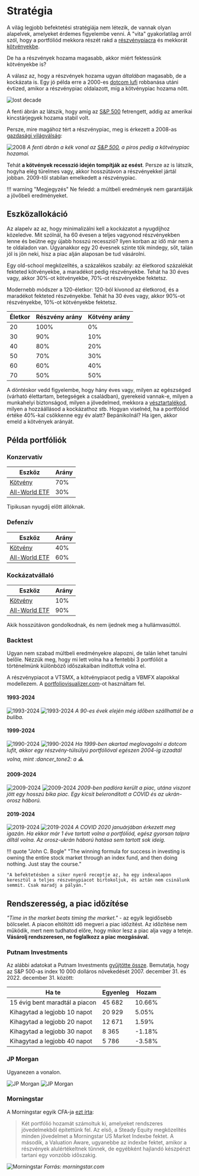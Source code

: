 # Stratégia

A világ legjobb befektetési stratégiája nem létezik, de vannak olyan alapelvek, amelyeket érdemes figyelembe venni. A "vita" gyakorlatilag arról szól, hogy a portfóliód mekkora részét rakd a [részvénypiacra](reszveny.md) és mekkorát [kötvényekbe](kotveny.md).

De ha a részvények hozama magasabb, akkor miért fektessünk kötvényekbe is?

A válasz az, hogy a részvények hozama ugyan *általában* magasabb, de a kockázata is. Egy jó példa erre a 2000-es [dotcom lufi](https://hu.wikipedia.org/wiki/Dotkomlufi) robbanása utáni évtized, amikor a részvénypiac oldalazott, míg a kötvénypiac hozama nőtt.

![lost decade](./assets/lost_decade.png)

A fenti ábrán az látszik, hogy amíg az [S&P 500](reszveny.md#indexek) fetrengett, addig az amerikai kincstárjegyek hozama stabil volt.

Persze, mire magához tért a részvénypiac, meg is érkezett a 2008-as [gazdasági világválság](https://hu.wikipedia.org/wiki/A_2008-ban_kirobbant_gazdas%C3%A1gi_vil%C3%A1gv%C3%A1ls%C3%A1g):

![2008](./assets/2008_valsag.png)
*A fenti ábrán a kék vonal az [S&P 500](reszveny.md#indexek), a piros pedig a kötvénypiac hozamai.*

Tehát **a kötvények recesszió idején tompítják az esést**. Persze az is látszik, hogyha elég türelmes vagy, akkor hosszútávon a részvényekkel jártál jobban. 2009-től stabilan emelkedett a részvénypiac.

!!! warning "Megjegyzés"
    Ne feledd: a múltbeli eredmények nem garantálják a jövőbeli eredményeket.

## Eszközallokáció

Az alapelv az az, hogy minimalizálni kell a kockázatot a nyugdíjhoz közeledve. Mit szólnál, ha 60 évesen a teljes vagyonod részvényekben lenne és beütne egy újabb hosszú recesszió? Ilyen korban az idő már nem a te oldaladon van. Ugyanakkor egy 20 évesnek szinte tök mindegy, sőt, talán jól is jön neki, hisz a piac alján alaposan be tud vásárolni.

Egy old-school megközelítés, a százalékos szabály: az életkorod százalékát fekteted kötvényekbe, a maradékot pedig részvényekbe. Tehát ha 30 éves vagy, akkor 30%-ot kötvényekbe, 70%-ot részvényekbe fektetsz.

Modernebb módszer a 120-életkor: 120-ból kivonod az életkorod, és a maradékot fekteted részvényekbe. Tehát ha 30 éves vagy, akkor 90%-ot részvényekbe, 10%-ot kötvényekbe fektetsz.

| Életkor | Részvény arány | Kötvény arány |
| ------- | -------------- | ------------- |
| 20      | 100%           | 0%            |
| 30      | 90%            | 10%           |
| 40      | 80%            | 20%           |
| 50      | 70%            | 30%           |
| 60      | 60%            | 40%           |
| 70      | 50%            | 50%           |

A döntéskor vedd figyelembe, hogy hány éves vagy, milyen az egészséged (várható élettartam, betegségek a családban), gyerekeid vannak-e, milyen a munkahelyi biztonságod, milyen a jövedelmed, mekkora a [vésztartalékod](vesztartalek.md), milyen a hozzáállásod a kockázathoz stb. Hogyan viselnéd, ha a portfóliód értéke 40%-kal csökkenne egy év alatt? Bepánikolnál? Ha igen, akkor emeld a kötvények arányát.

## Példa portfóliók

### Konzervatív

| Eszköz                       | Arány |
| ---------------------------- | ----- |
| [Kötvény](kotveny.md)        | 70%   |
| [All-World ETF](reszveny.md) | 30%   |

Tipikusan nyugdíj előtt állóknak.

### Defenzív

| Eszköz                       | Arány |
| ---------------------------- | ----- |
| [Kötvény](kotveny.md)        | 40%   |
| [All-World ETF](reszveny.md) | 60%   |

### Kockázatvállaló

| Eszköz                       | Arány |
| ---------------------------- | ----- |
| [Kötvény](kotveny.md)        | 10%   |
| [All-World ETF](reszveny.md) | 90%   |

Akik hosszútávon gondolkodnak, és nem ijednek meg a hullámvasúttól.

### Backtest

Ugyan nem szabad múltbeli eredményekre alapozni, de talán lehet tanulni belőle. Nézzük meg, hogy mi lett volna ha a fentebbi 3 portfóliót a történelmünk különböző időszakaiban indítottuk volna el.

A részvénypiacot a VTSMX, a kötvénypiacot pedig a VBMFX alapokkal modellezem. A [portfoliovisualizer.com](https://www.portfoliovisualizer.com/)-ot használtam fel.

#### 1993-2024

![1993-2024](./assets/1993_2024.png)
![1993-2024](./assets/1993_2024_annual.png)
*A 90-es évek elején még időben szállhattál be a buliba.*

#### 1999-2024

![1990-2024](./assets/1999_2024.png)
![1990-2024](./assets/1999_2024_annual.png)
*Ha 1999-ben akartad meglovagolni a dotcom lufit, akkor egy részvény-túlsúlyú portfólióval egészen 2004-ig izzadtál volna, mint :dancer_tone2: a :church:.*

#### 2009-2024

![2009-2024](./assets/2009_2024.png)
![2009-2024](./assets/2009_2024_annual.png)
*2009-ben padlóra került a piac, utána viszont jött egy hosszú bika piac. Egy kicsit belerondított a COVID és az ukrán-orosz háború.*

#### 2019-2024

![2019-2024](./assets/2019_2024.png)
![2019-2024](./assets/2019_2024_annual.png)
*A COVID 2020 januárjában érkezett meg igazán. Ha ekkor már 1 éve tartott volna a portfóliód, egész gyorsan talpra álltál volna. Az orosz-ukrán háború hatása sem tartott sok ideig.*

!!! quote "John C. Bogle"
    "The winning formula for success in investing is owning the entire stock market through an index fund, and then doing nothing. Just stay the course."

    "A befektetésben a siker nyerő receptje az, ha egy indexalapon keresztül a teljes részvénypiacot birtokoljuk, és aztán nem csinálunk semmit. Csak maradj a pályán."

## Rendszeresség, a piac időzítése

*"Time in the market beats timing the market."* - az egyik legidősebb bölcselet. A piacon eltöltött idő megveri a piac időzítést. Az időzítése nem működik, mert nem tudhatod előre, hogy mikor lesz a piac alja vagy a teteje. **Vásárolj rendszeresen, ne foglalkozz a piac mozgásával.**

### Putnam Investments

Az alábbi adatokat a Putnam Investments [gyűjtötte össze](https://www.putnam.com/individual/infographics/time-not-timing/). Bemutatja, hogy az S&P 500-as index 10 000 dolláros növekedését 2007. december 31. és 2022. december 31. között:

| Ha te                          | Egyenleg | Hozam  |
| ------------------------------ | -------- | ------ |
| 15 évig bent maradtál a piacon | 45 682   | 10.66% |
| Kihagytad a legjobb 10 napot   | 20 929   | 5.05%  |
| Kihagytad a legjobb 20 napot   | 12 671   | 1.59%  |
| Kihagytad a legjobb 30 napot   | 8 365    | -1.18% |
| Kihagytad a legjobb 40 napot   | 5 786    | -3.58% |

### JP Morgan

Ugyanezen a vonalon.

![JP Morgan](./assets/jpmorgan_1.png)
![JP Morgan](./assets/jpmorgan_2.png)

### Morningstar

A Morningstar egyik CFA-ja [ezt írta](https://www.morningstar.com/portfolios/staying-invested-beats-timing-marketheres-proof):

> Két portfólió hozamát számoltuk ki, amelyeket rendszeres jövedelmekből építettünk fel. Az első, a Steady Equity megközelítés minden jövedelmet a Morningstar US Market Indexbe fektet. A második, a Valuation Aware, ugyanebbe az indexbe fektet, amikor a részvények alulértékeltnek tűnnek, de egyébként hajlandó készpénzt tartani egy vonzóbb időszakig.

![Morningstar](./assets/morningstar.avif)
*Forrás: morningstar.com*
